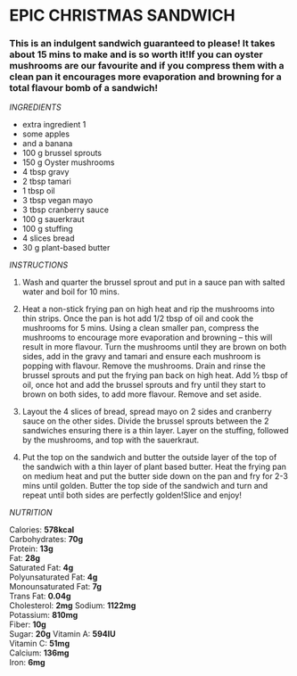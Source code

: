 # EPIC CHRISTMAS SANDWICH
### This is an indulgent sandwich guaranteed to please! It takes about 15 mins to make and is so worth it!If you can oyster mushrooms are our favourite and if you compress them with a clean pan it encourages more evaporation and browning for a total flavour bomb of a sandwich!

_INGREDIENTS_  
 * extra ingredient 1
 * some apples
 * and a banana 
 * 100 g brussel sprouts
 * 150 g Oyster mushrooms
 * 4 tbsp gravy
 * 2 tbsp tamari
 * 1 tbsp oil
 * 3 tbsp vegan mayo
 * 3 tbsp cranberry sauce
 * 100 g sauerkraut
 * 100 g stuffing
 * 4 slices bread
 * 30 g plant-based butter

_INSTRUCTIONS_

1. Wash and quarter the brussel sprout and put in a sauce pan with salted water and boil for 10 mins.

2. Heat a non-stick frying pan on high heat and rip the mushrooms into thin strips. Once the pan is hot add 1/2 tbsp of oil and cook the mushrooms for 5 mins. Using a clean smaller pan, compress the mushrooms to encourage more evaporation and browning – this will result in more flavour. Turn the mushrooms until they are brown on both sides, add in the gravy and tamari and ensure each mushroom is popping with flavour. Remove the mushrooms. Drain and rinse the brussel sprouts and put the frying pan back on high heat. Add ½ tbsp of oil, once hot and add the brussel sprouts and fry until they start to brown on both sides, to add more flavour. Remove and set aside.

3. Layout the 4 slices of bread, spread mayo on 2 sides and cranberry sauce on the other sides. Divide the brussel sprouts between the 2 sandwiches ensuring there is a thin layer. Layer on the stuffing, followed by the mushrooms, and top with the sauerkraut.

4. Put the top on the sandwich and butter the outside layer of the top of the sandwich with a thin layer of plant based butter. Heat the frying pan on medium heat and put the butter side down on the pan and fry for 2-3 mins until golden. Butter the top side of the sandwich and turn and repeat until both sides are perfectly golden!Slice and enjoy!

_NUTRITION_

Calories: **578kcal**  
Carbohydrates: **70g**  
Protein: **13g**  
Fat: **28g**  
Saturated Fat: **4g**  
Polyunsaturated Fat: **4g**  
Monounsaturated Fat: **7g**  
Trans Fat: **0.04g**  
Cholesterol: **2mg** 
Sodium: **1122mg**  
Potassium: **810mg**  
Fiber: **10g**  
Sugar: **20g** 
Vitamin A: **594IU**  
Vitamin C: **51mg**  
Calcium: **136mg**  
Iron: **6mg**  
